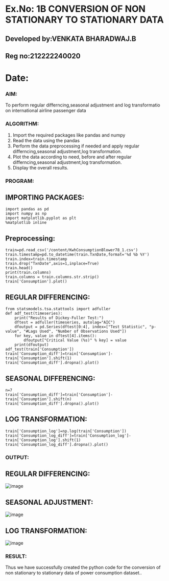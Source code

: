 # Ex.No: 1B                     CONVERSION OF NON STATIONARY TO STATIONARY DATA

## Developed by:VENKATA BHARADWAJ.B
## Reg no:212222240020
# Date: 

### AIM:
To perform regular differncing,seasonal adjustment and log transformatio on international airline passenger data
### ALGORITHM:
1. Import the required packages like pandas and numpy
2. Read the data using the pandas
3. Perform the data preprocessing if needed and apply regular differncing,seasonal adjustment,log transformation.
4. Plot the data according to need, before and after regular differncing,seasonal adjustment,log transformation.
5. Display the overall results.
### PROGRAM:
## IMPORTING PACKAGES:

~~~
import pandas as pd
import numpy as np
import matplotlib.pyplot as plt
%matplotlib inline
~~~

## Preprocessing:
~~~
train=pd.read_csv('/content/KwhConsumptionBlower78_1.csv')
train.timestamp=pd.to_datetime(train.TxnDate,format='%d %b %Y')
train.index=train.timestamp
train.drop("TxnDate",axis=1,inplace=True)
train.head()
print(train.columns)
train.columns = train.columns.str.strip()
train['Consumption'].plot()
~~~

## REGULAR DIFFERENCING:

~~~
from statsmodels.tsa.stattools import adfuller
def adf_test(timeseries):
    print("Results of Dickey-Fuller Test:")
    dftest = adfuller(timeseries, autolag="AIC")
    dfoutput = pd.Series(dftest[0:4], index=["Test Statistic", "p-value", "#Lags Used", "Number of Observations Used"])
    for key, value in dftest[4].items():
        dfoutput["Critical Value (%s)" % key] = value
    print(dfoutput)
adf_test(train['Consumption'])
train['Consumption_diff']=train['Consumption']-train['Consumption'].shift(1)
train['Consumption_diff'].dropna().plot()
~~~

## SEASONAL DIFFERENCING:

~~~
n=7
train['Consumption_diff']=train['Consumption']-train['Consumption'].shift(n)
train['Consumption_diff'].dropna().plot()
~~~

## LOG TRANSFORMATION:

~~~
train['Consumption_log']=np.log(train['Consumption'])
train['Consumption_log_diff']=train['Consumption_log']-train['Consumption_log'].shift(1)
train['Consumption_log_diff'].dropna().plot()
~~~

### OUTPUT:

## REGULAR DIFFERENCING:

![image](https://github.com/user-attachments/assets/181e5037-3591-457a-8fbc-f0949ad7bc45)

## SEASONAL ADJUSTMENT:

![image](https://github.com/user-attachments/assets/7b310c67-6c8d-41b8-9079-1d63f380ad5a)

## LOG TRANSFORMATION:

![image](https://github.com/user-attachments/assets/c7bd2e6b-c834-4a84-9c5d-d7f691ed13c3)

### RESULT:
Thus we have successfully created the python code for the conversion of non stationary to stationary data of power consumption dataset..
